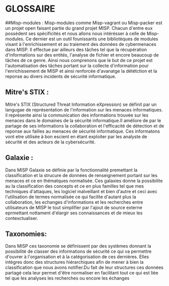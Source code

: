 # GLOSSAIRE 

##Misp-modules :
Misp-modules comme Misp-vagrant ou Misp-packer est un projet open faisant partie du grand projet
MISP. Chacun d'entre eux possèdent ses spécificités et nous allons nous intérésser à celle de 
Misp-modules. Ce dernier est un outil founissants une bibliotèques de modules visant à
l'enrichissement et au traiement des données de cybermenaces dans MISP. Il effectue par ailleurs
des tâches tel que la récupération d'informations sur des entités, l'analyse de fichier et encore
beaucoup de tâches de ce genre. Ainsi nous comprenons que le but de ce projet est l'automatisation
des tâches portant sur la collecte d'information pour l'enrichissement de MISP et ainsi renforcée 
d'avanatge la dététction et la reponse au divers incidents de sécurité informatique.


## Mitre's STIX :
Mitre's STIX (Structured Threat Information eXpression) se définit par un langugae de
représentation de l'information sur les menaces informatiques. il représente ainsi la
communication des informations trouvée sur les menaces dans le domaines de la sécurité
informatique.Il améliore de par le partage de ses informations la collaboration et l'efficacité de 
détection et de reponse aux failles au menaces de sécurité informatique. Ces informatons vont etre
utilisée à bon escient en étant exploiter par les analyste de sécurité et des acteurs de la
cybersécurité.


## Galaxie :
Dans MISP Galaxie se définie par la fonctionnalité premettant la classification et la strucure de 
données de renseignement portant sur les menaces et ce en thématques normalisée.
Ces galaxies donne la possibilite au la classification des concepts et ce en plus familles tel que
mes techniques d'attaques, les logiciel malveillant et bien d'autre et ceci avec l'utilisation de 
termes normalisée ce qui facilite d'autant plus la collaboration, les echanges d'informations et 
les recherches entre utilisateurs de MISP le tout simplifier par l'ajout de source externe 
eprmettant nottament d'élargir ses connaissances et de mieux les contexctualiser.


## Taxonomies:
Dans MISP ces taxonomie se définissent par des systèmes donnant la possibilité de classer des 
informations de sécurité ce qui va permettre d'ouvrer à l'organisation et à la catégorisation de
ces dernières. Elles intègres donc des structures hiérarchiques afin de mener à bien la
classification que nous avons notifier.Du fait de leur structures ces données partagé cela leur 
permet d'être normaliser en facilitant tout ce qui est liée tel que les analyses les recherches ou
encore les échanges  
